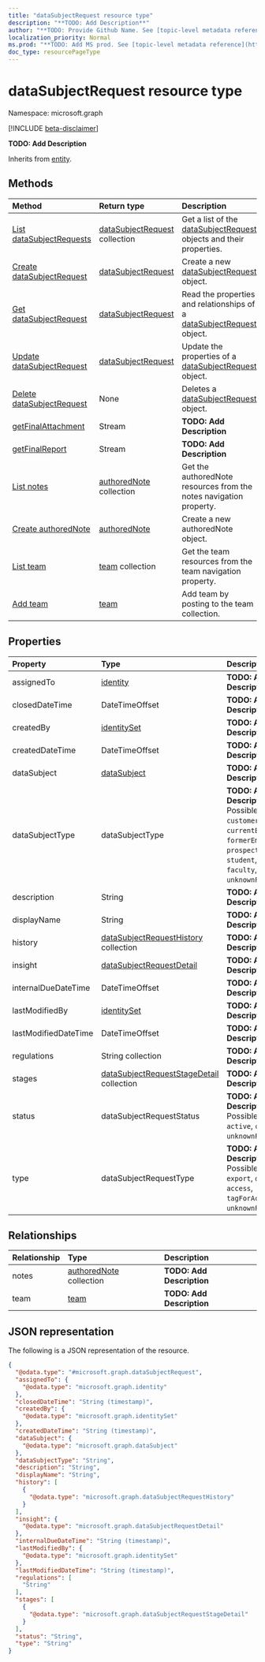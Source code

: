 ```yaml
---
title: "dataSubjectRequest resource type"
description: "**TODO: Add Description**"
author: "**TODO: Provide Github Name. See [topic-level metadata reference](https://msgo.azurewebsites.net/add/document/guidelines/metadata.html#topic-level-metadata)**"
localization_priority: Normal
ms.prod: "**TODO: Add MS prod. See [topic-level metadata reference](https://msgo.azurewebsites.net/add/document/guidelines/metadata.html#topic-level-metadata)**"
doc_type: resourcePageType
---
```


# dataSubjectRequest resource type

Namespace: microsoft.graph

[!INCLUDE [beta-disclaimer](../../includes/beta-disclaimer.md)]

**TODO: Add Description**


Inherits from [entity](../resources/entity.md).

## Methods
|Method|Return type|Description|
|:---|:---|:---|
|[List dataSubjectRequests](../api/datasubjectrequest-list.md)|[dataSubjectRequest](../resources/datasubjectrequest.md) collection|Get a list of the [dataSubjectRequest](../resources/datasubjectrequest.md) objects and their properties.|
|[Create dataSubjectRequest](../api/datasubjectrequest-create.md)|[dataSubjectRequest](../resources/datasubjectrequest.md)|Create a new [dataSubjectRequest](../resources/datasubjectrequest.md) object.|
|[Get dataSubjectRequest](../api/datasubjectrequest-get.md)|[dataSubjectRequest](../resources/datasubjectrequest.md)|Read the properties and relationships of a [dataSubjectRequest](../resources/datasubjectrequest.md) object.|
|[Update dataSubjectRequest](../api/datasubjectrequest-update.md)|[dataSubjectRequest](../resources/datasubjectrequest.md)|Update the properties of a [dataSubjectRequest](../resources/datasubjectrequest.md) object.|
|[Delete dataSubjectRequest](../api/datasubjectrequest-delete.md)|None|Deletes a [dataSubjectRequest](../resources/datasubjectrequest.md) object.|
|[getFinalAttachment](../api/datasubjectrequest-getfinalattachment.md)|Stream|**TODO: Add Description**|
|[getFinalReport](../api/datasubjectrequest-getfinalreport.md)|Stream|**TODO: Add Description**|
|[List notes](../api/datasubjectrequest-list-notes.md)|[authoredNote](../resources/authorednote.md) collection|Get the authoredNote resources from the notes navigation property.|
|[Create authoredNote](../api/datasubjectrequest-post-notes.md)|[authoredNote](../resources/authorednote.md)|Create a new authoredNote object.|
|[List team](../api/datasubjectrequest-list-team.md)|[team](../resources/team.md) collection|Get the team resources from the team navigation property.|
|[Add team](../api/datasubjectrequest-post-team.md)|[team](../resources/team.md)|Add team by posting to the team collection.|

## Properties
|Property|Type|Description|
|:---|:---|:---|
|assignedTo|[identity](../resources/identity.md)|**TODO: Add Description**|
|closedDateTime|DateTimeOffset|**TODO: Add Description**|
|createdBy|[identitySet](../resources/identityset.md)|**TODO: Add Description**|
|createdDateTime|DateTimeOffset|**TODO: Add Description**|
|dataSubject|[dataSubject](../resources/datasubject.md)|**TODO: Add Description**|
|dataSubjectType|dataSubjectType|**TODO: Add Description**. Possible values are: `customer`, `currentEmployee`, `formerEmployee`, `prospectiveEmployee`, `student`, `teacher`, `faculty`, `other`, `unknownFutureValue`.|
|description|String|**TODO: Add Description**|
|displayName|String|**TODO: Add Description**|
|history|[dataSubjectRequestHistory](../resources/datasubjectrequesthistory.md) collection|**TODO: Add Description**|
|insight|[dataSubjectRequestDetail](../resources/datasubjectrequestdetail.md)|**TODO: Add Description**|
|internalDueDateTime|DateTimeOffset|**TODO: Add Description**|
|lastModifiedBy|[identitySet](../resources/identityset.md)|**TODO: Add Description**|
|lastModifiedDateTime|DateTimeOffset|**TODO: Add Description**|
|regulations|String collection|**TODO: Add Description**|
|stages|[dataSubjectRequestStageDetail](../resources/datasubjectrequeststagedetail.md) collection|**TODO: Add Description**|
|status|dataSubjectRequestStatus|**TODO: Add Description**. Possible values are: `active`, `closed`, `unknownFutureValue`.|
|type|dataSubjectRequestType|**TODO: Add Description**. Possible values are: `export`, `delete`, `access`, `tagForAction`, `unknownFutureValue`.|

## Relationships
|Relationship|Type|Description|
|:---|:---|:---|
|notes|[authoredNote](../resources/authorednote.md) collection|**TODO: Add Description**|
|team|[team](../resources/team.md)|**TODO: Add Description**|

## JSON representation
The following is a JSON representation of the resource.
<!-- {
  "blockType": "resource",
  "keyProperty": "id",
  "@odata.type": "microsoft.graph.dataSubjectRequest",
  "baseType": "microsoft.graph.entity",
  "openType": false
}
-->
``` json
{
  "@odata.type": "#microsoft.graph.dataSubjectRequest",
  "assignedTo": {
    "@odata.type": "microsoft.graph.identity"
  },
  "closedDateTime": "String (timestamp)",
  "createdBy": {
    "@odata.type": "microsoft.graph.identitySet"
  },
  "createdDateTime": "String (timestamp)",
  "dataSubject": {
    "@odata.type": "microsoft.graph.dataSubject"
  },
  "dataSubjectType": "String",
  "description": "String",
  "displayName": "String",
  "history": [
    {
      "@odata.type": "microsoft.graph.dataSubjectRequestHistory"
    }
  ],
  "insight": {
    "@odata.type": "microsoft.graph.dataSubjectRequestDetail"
  },
  "internalDueDateTime": "String (timestamp)",
  "lastModifiedBy": {
    "@odata.type": "microsoft.graph.identitySet"
  },
  "lastModifiedDateTime": "String (timestamp)",
  "regulations": [
    "String"
  ],
  "stages": [
    {
      "@odata.type": "microsoft.graph.dataSubjectRequestStageDetail"
    }
  ],
  "status": "String",
  "type": "String"
}
```

